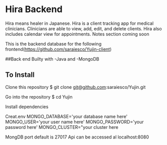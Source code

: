 # Hira Backend

Hira means healer in Japanese. Hira is a client tracking app for medical clinicians. Clinicians are able to view, add, edit, and delete clients. Hira also includes calendar view for appointments. Notes section coming soon 

This is the backend database for the following frontend(https://github.com/saraiesco/Yujin-client) 

##Back end Builty with -Java and -MongoDB


## To Install


Clone this repository
$ git clone git@github.com:saraiesco/Yujin.git


Go into the repository
$ cd Yujin

Install dependencies


Creat.env
MONGO_DATABASE='your database name here'
MONGO_USER='your user name here'
MONGO_PASSWORD='your password here'
MONGO_CLUSTER="your cluster here

MongDB port default is 27017
Api can be accessed al localhost:8080
